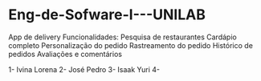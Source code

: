 # Eng-de-Sofware-I---UNILAB
App de delivery
Funcionalidades:
Pesquisa de restaurantes
Cardápio completo
Personalização do pedido
Rastreamento do pedido
Histórico de pedidos
Avaliações e comentários

1- Ivina Lorena
2- José Pedro
3- Isaak Yuri
4- 
